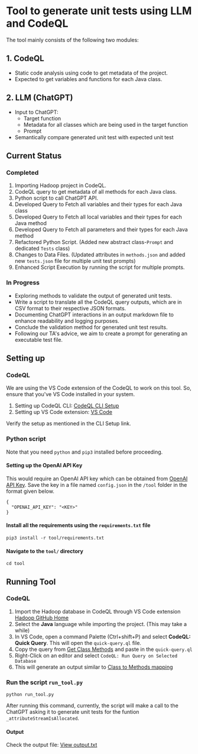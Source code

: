 # Tool to generate unit tests using LLM and CodeQL

The tool mainly consists of the following two modules:

## 1. CodeQL

- Static code analysis using code to get metadata of the project.
- Expected to get variables and functions for each Java class.

## 2. LLM (ChatGPT)

- Input to ChatGPT:
  - Target function
  - Metadata for all classes which are being used in the target function
  - Prompt
- Semantically compare generated unit test with expected unit test

## Current Status

### Completed

1. Importing Hadoop project in CodeQL.
2. CodeQL query to get metadata of all methods for each Java class.
3. Python script to call ChatGPT API.
4. Developed Query to Fetch all variables and their types for each Java class
5. Developed Query to Fetch all local variables and their types for each Java method
6. Developed Query to Fetch all parameters and their types for each Java method
7. Refactored Python Script. (Added new abstract class-`Prompt` and dedicated `Tests` class)
8. Changes to Data Files. (Updated attributes in `methods.json` and added new `tests.json` file for multiple unit test prompts)
9. Enhanced Script Execution by running the script for multiple prompts.

### In Progress

- Exploring methods to validate the output of generated unit tests.
- Write a script to translate all the CodeQL query outputs, which are in CSV format to their respective JSON formats.
- Documenting ChatGPT interactions in an output markdown file to enhance readability and logging purposes.
- Conclude the validation method for generated unit test results.
- Following our TA's advice, we aim to create a prompt for generating an executable test file.

## Setting up

### CodeQL

We are using the VS Code extension of the CodeQL to work on this tool. So, ensure that you've VS Code installed in your system.

1. Setting up CodeQL CLI: [CodeQL CLI Setup](https://docs.github.com/en/code-security/codeql-cli/getting-started-with-the-codeql-cli/setting-up-the-codeql-cli)
2. Setting up VS Code extension: [VS Code](https://marketplace.visualstudio.com/items?itemName=github.vscode-codeql)

Verify the setup as mentioned in the CLI Setup link.

### Python script

Note that you need `python` and `pip3` installed before proceeding.

#### Setting up the OpenAI API Key

This would require an OpenAI API key which can be obtained from [OpenAI API Key](https://platform.openai.com/account/api-keys). Save the key in a file named `config.json` in the `/tool` folder in the format given below.

```
{
  "OPENAI_API_KEY": "<KEY>"
}
```

#### Install all the requirements using the `requirements.txt` file

```
pip3 install -r tool/requirements.txt
```

#### Navigate to the `tool/` directory

```
cd tool
```

## Running Tool

### CodeQL

1. Import the Hadoop database in CodeQL through VS Code extension [Hadoop GitHub Home](https://github.com/apache/hadoop)
2. Select the **Java** language while importing the project. (This may take a while)
3. In VS Code, open a command Palette (Ctrl+shift+P) and select **CodeQL: Quick Query**. This will open the `quick-query.ql` file.
4. Copy the query from [Get Class Methods](https://github.com/ChinuSaraf/unit-test-generation-using-llm-and-codeql/blob/main/codql-scripts/get-methods-of-class.ql) and paste in the `quick-query.ql`
5. Right-Click on an editor and select `CodeQL: Run Query on Selected Database`
6. This will generate an output similar to [Class to Methods mapping](https://github.com/ChinuSaraf/unit-test-generation-using-llm-and-codeql/blob/main/codeql-query-results/get-methods-of-class.csv)

### Run the script `run_tool.py`

```
python run_tool.py
```

After running this command, currently, the script will make a call to the ChatGPT asking it to generate unit tests for the funtion `_attributeStreamIsAllocated`.

#### Output

Check the output file: [View output.txt](/tool/output/generated-unit-tests.txt)

